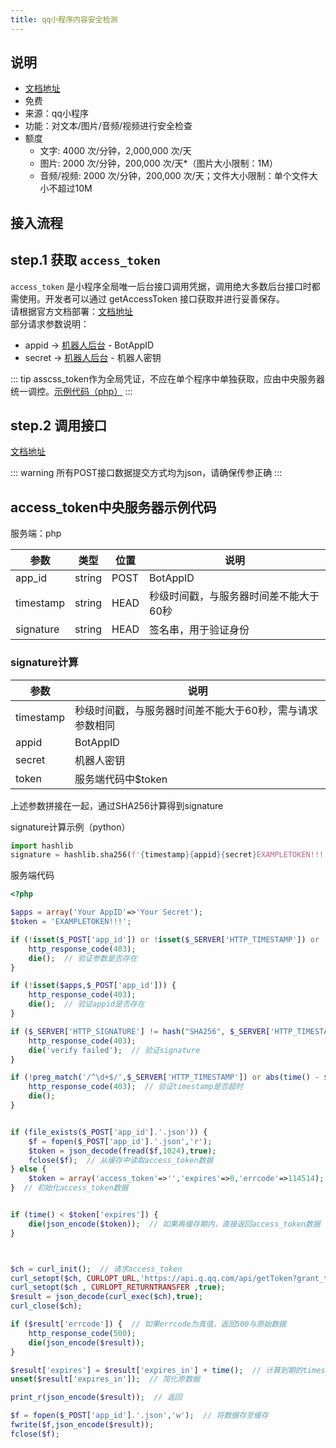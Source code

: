 ```yaml
---
title: qq小程序内容安全检测
---
```


 ## 说明
 
 - [文档地址](https://q.qq.com/wiki/develop/miniprogram/server/open_port/port_safe.html)
 - 免费
 - 来源：qq小程序
 - 功能：对文本/图片/音频/视频进行安全检查
 - 额度
   - 文字: 4000 次/分钟，2,000,000 次/天
   - 图片: 2000 次/分钟，200,000 次/天*（图片大小限制：1M）
   - 音频/视频: 2000 次/分钟，200,000 次/天；文件大小限制：单个文件大小不超过10M
 
 ## 接入流程
 
 ## step.1 获取 `access_token`
 
 `access_token` 是小程序全局唯一后台接口调用凭据，调用绝大多数后台接口时都需使用。开发者可以通过 getAccessToken 接口获取并进行妥善保存。  
 请根据官方文档部署：[文档地址](https://q.qq.com/wiki/develop/miniprogram/server/open_port/port_use.html#getaccesstoken)  
 部分请求参数说明：
  - appid -> [机器人后台](https://q.qq.com/bot/#/developer/developer-setting) - BotAppID
  - secret -> [机器人后台](https://q.qq.com/bot/#/developer/developer-setting) - 机器人密钥
  
::: tip
  asscss_token作为全局凭证，不应在单个程序中单独获取，应由中央服务器统一调控。[示例代码（php）](#access-token中央服务器代码示例)
:::
 
  ## step.2 调用接口
  
  [文档地址](https://q.qq.com/wiki/develop/miniprogram/server/open_port/port_safe.html)
  
 ::: warning
 所有POST接口数据提交方式均为json，请确保传参正确
 :::
  
 ## access_token中央服务器示例代码
服务端：php
  
| 参数 | 类型 | 位置 | 说明 |
| ---- | --- | ---- | ---- |
| app_id | string | POST | BotAppID |
| timestamp | string | HEAD | 秒级时间戳，与服务器时间差不能大于60秒 |
| signature | string | HEAD | 签名串，用于验证身份 |

 ### signature计算
 
| 参数  | 说明 |
| ----- | ---- |
| timestamp |  秒级时间戳，与服务器时间差不能大于60秒，需与请求参数相同 |
| appid | BotAppID |
| secret | 机器人密钥 |
| token | 服务端代码中$token |

上述参数拼接在一起，通过SHA256计算得到signature
  
 signature计算示例（python）
 
 ```python
import hashlib
signature = hashlib.sha256(f'{timestamp}{appid}{secret}EXAMPLETOKEN!!!'.encode('utf-8')).hexdigest()
```
  
服务端代码
```php
<?php

$apps = array('Your AppID'=>'Your Secret');
$token = 'EXAMPLETOKEN!!!';

if (!isset($_POST['app_id']) or !isset($_SERVER['HTTP_TIMESTAMP']) or !isset($_SERVER['HTTP_SIGNATURE'])) {
    http_response_code(403);
    die();  // 验证参数是否存在
}

if (!isset($apps,$_POST['app_id'])) {
    http_response_code(403);
    die();  // 验证appid是否存在
}

if ($_SERVER['HTTP_SIGNATURE'] != hash("SHA256", $_SERVER['HTTP_TIMESTAMP'].$_POST['app_id'].$apps[$_POST['app_id']].$token)) {
    http_response_code(403);
    die('verify failed');  // 验证signature
}

if (!preg_match('/^\d+$/',$_SERVER['HTTP_TIMESTAMP']) or abs(time() - $_SERVER['HTTP_TIMESTAMP']) > 60) {
    http_response_code(403);  // 验证timestamp是否超时
    die();
}


if (file_exists($_POST['app_id'].'.json')) {
    $f = fopen($_POST['app_id'].'.json','r');
    $token = json_decode(fread($f,1024),true);
    fclose($f);  // 从缓存中读取access_token数据
} else {
    $token = array('access_token'=>'','expires'=>0,'errcode'=>114514);
}  // 初始化access_token数据


if (time() < $token['expires']) {
    die(json_encode($token));  // 如果再缓存期内，直接返回access_token数据
}



$ch = curl_init();  // 请求access_token
curl_setopt($ch, CURLOPT_URL,'https://api.q.qq.com/api/getToken?grant_type=client_credential&appid='.$_POST['app_id'].'&secret='.$apps[$_POST['app_id']]);
curl_setopt($ch , CURLOPT_RETURNTRANSFER ,true);
$result = json_decode(curl_exec($ch),true);
curl_close($ch);

if ($result['errcode']) {  // 如果errcode为真值，返回500与原始数据
    http_response_code(500);
    die(json_encode($result));
}

$result['expires'] = $result['expires_in'] + time();  // 计算到期的timestamp
unset($result['expires_in']);  // 简化原数据

print_r(json_encode($result));  // 返回

$f = fopen($_POST['app_id'].'.json','w');  // 将数据存至缓存
fwrite($f,json_encode($result));
fclose($f);

```